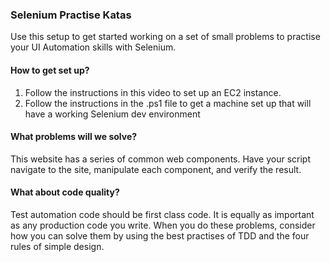 ### Selenium Practise Katas

Use this setup to get started working on a set of small problems to practise your UI Automation skills with Selenium.

#### How to get set up?
1. Follow the instructions in this video to set up an EC2 instance.
2. Follow the instructions in the .ps1 file to get a machine set up that will have a working Selenium dev environment

#### What problems will we solve?
This website has a series of common web components. Have your script navigate to the site, manipulate each component, and verify the result.

#### What about code quality?
Test automation code should be first class code. It is equally as important as any production code you write. When you do these problems, consider how you can solve them by using the best practises of TDD and the four rules of simple design.
